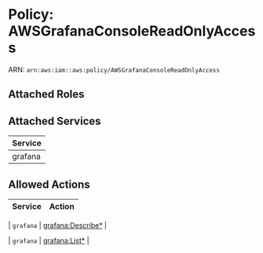 # Policy: AWSGrafanaConsoleReadOnlyAccess

ARN: `arn:aws:iam::aws:policy/AWSGrafanaConsoleReadOnlyAccess`

## Attached Roles

## Attached Services

| Service |
|---------|
| grafana |

## Allowed Actions

| Service | Action |
|:-------:|--------|

| `grafana` | [grafana:Describe*](../actions.md#grafana:describeall) |

| `grafana` | [grafana:List*](../actions.md#grafana:listall) |

